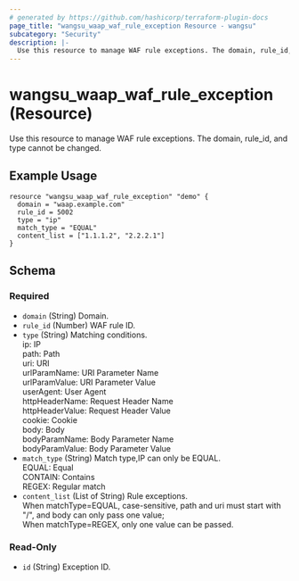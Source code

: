 ```yaml
---
# generated by https://github.com/hashicorp/terraform-plugin-docs
page_title: "wangsu_waap_waf_rule_exception Resource - wangsu"
subcategory: "Security"
description: |-
  Use this resource to manage WAF rule exceptions. The domain, rule_id, and type cannot be changed.
---
```


# wangsu_waap_waf_rule_exception (Resource)

Use this resource to manage WAF rule exceptions. The domain, rule_id, and type cannot be changed.

## Example Usage

```hcl
resource "wangsu_waap_waf_rule_exception" "demo" {
  domain = "waap.example.com"
  rule_id = 5002
  type = "ip"
  match_type = "EQUAL"
  content_list = ["1.1.1.2", "2.2.2.1"]
}
```


<!-- schema generated by tfplugindocs -->
## Schema

### Required

- `domain` (String) Domain.
- `rule_id` (Number) WAF rule ID.
- `type` (String) Matching conditions.</br>
ip: IP</br>
path: Path</br>
uri: URI</br>
urlParamName: URI Parameter Name</br>
urlParamValue: URI Parameter Value</br>
userAgent: User Agent</br>
httpHeaderName: Request Header Name</br>
httpHeaderValue: Request Header Value</br>
cookie: Cookie</br>
body: Body</br>
bodyParamName: Body Parameter Name</br>
bodyParamValue: Body Parameter Value
- `match_type` (String) Match type,IP can only be EQUAL.</br>
  EQUAL: Equal</br>
  CONTAIN: Contains</br>
  REGEX: Regular match
- `content_list` (List of String) Rule exceptions.</br>
  When matchType=EQUAL, case-sensitive, path and uri must start with "/", and body can only pass one value;</br>
  When matchType=REGEX, only one value can be passed.
### Read-Only

- `id` (String) Exception ID.
